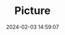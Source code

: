 ---
weight: 1
images:
- /images/edited/294.jpeg
title: Picture
date: 2024-02-03 14:59:07
tags: [luminarneo,work,ilce7m3]
---